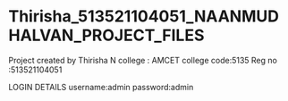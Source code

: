 # Thirisha_513521104051_NAANMUDHALVAN_PROJECT_FILES
Project created by Thirisha N
 college     : AMCET
 college code:5135
 Reg no      :513521104051

 LOGIN DETAILS
 username:admin
 password:admin
